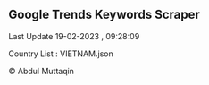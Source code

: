 

## Google Trends Keywords Scraper 
 
Last Update 19-02-2023 , 09:28:09

Country List :
VIETNAM.json



© Abdul Muttaqin 
